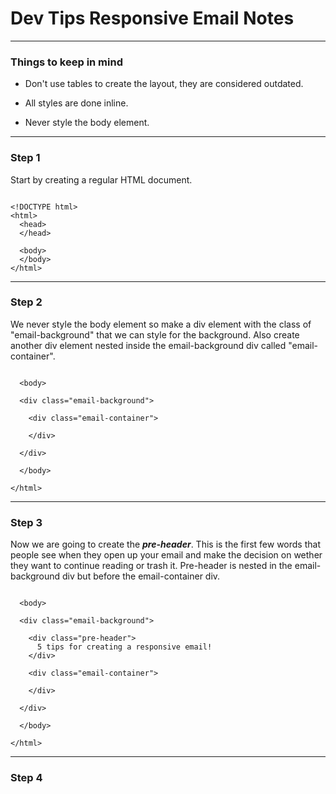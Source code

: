 # Dev Tips Responsive Email Notes

---

### Things to keep in mind

* Don't use tables to create the layout, they are considered outdated.

* All styles are done inline.

* Never style the body element.

---

### Step 1
Start by creating a regular HTML document.

```

<!DOCTYPE html>
<html>
  <head>
  </head>

  <body>
  </body>
</html>

```

---

### Step 2

We never style the body element so make a div element with the class of "email-background" that we can style for the background. Also create another div element nested inside the email-background div called "email-container".

```

  <body>

  <div class="email-background">

    <div class="email-container">

    </div>

  </div>

  </body>

</html>

```

---

### Step 3

Now we are going to create the ***pre-header***. This is the first few words that people see when they open up your email and make the decision on wether they want to continue reading or trash it. Pre-header is nested in the email-background div but before the email-container div.

```

  <body>

  <div class="email-background">

    <div class="pre-header">
      5 tips for creating a responsive email!
    </div>

    <div class="email-container">

    </div>

  </div>

  </body>

</html>

```

---

### Step 4
